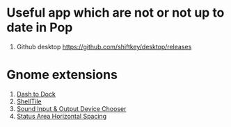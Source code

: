 # Useful app which are not or not up to date in Pop 

1. Github desktop https://github.com/shiftkey/desktop/releases

# Gnome extensions

1. [Dash to Dock](https://extensions.gnome.org/extension/307/dash-to-dock/)
2. [ShellTile](https://extensions.gnome.org/extension/657/shelltile/)
3. [Sound Input & Output Device Chooser](https://extensions.gnome.org/extension/906/sound-output-device-chooser/)
4. [Status Area Horizontal Spacing](https://extensions.gnome.org/extension/355/status-area-horizontal-spacing/)
